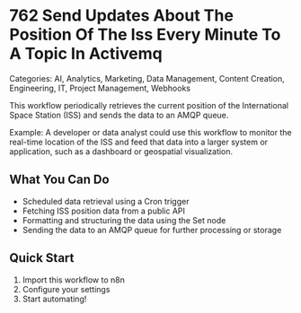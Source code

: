 # 762 Send Updates About The Position Of The Iss Every Minute To A Topic In Activemq

Categories: AI, Analytics, Marketing, Data Management, Content Creation, Engineering, IT, Project Management, Webhooks

This workflow periodically retrieves the current position of the International Space Station (ISS) and sends the data to an AMQP queue.

Example: A developer or data analyst could use this workflow to monitor the real-time location of the ISS and feed that data into a larger system or application, such as a dashboard or geospatial visualization.

## What You Can Do
- Scheduled data retrieval using a Cron trigger
- Fetching ISS position data from a public API
- Formatting and structuring the data using the Set node
- Sending the data to an AMQP queue for further processing or storage

## Quick Start
1. Import this workflow to n8n
2. Configure your settings
3. Start automating!


